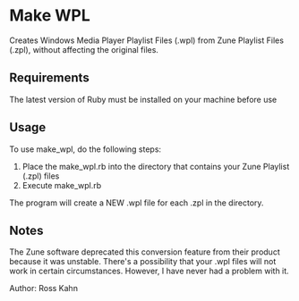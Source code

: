 Make WPL
========

Creates Windows Media Player Playlist Files (.wpl) from Zune Playlist Files (.zpl), without affecting the original files.

## Requirements

The latest version of Ruby must be installed on your machine before use

## Usage

To use make_wpl, do the following steps:
 
 1. Place the make_wpl.rb into the directory that contains your Zune Playlist (.zpl) files 
 2. Execute make_wpl.rb
 
The program will create a NEW .wpl file for each .zpl in the directory.

## Notes

The Zune software deprecated this conversion feature from their product because it was unstable. There's a possibility that your .wpl files will not work in certain circumstances. However, I have never had a problem with it.

Author: Ross Kahn
